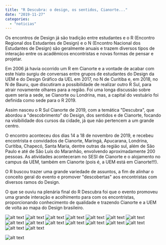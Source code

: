 ```yaml
---
title: "R Descubra: o design, os sentidos, Cianorte..."
date: "2019-11-27"
categories: 
  - "noticias"
---
```


Os encontros de Design já são tradição entre estudantes e o R (Encontro Regional dos Estudantes de Design) e o N (Encontro Nacional dos Estudantes de Design) são geralmente anuais e trazem diversos tipos de interação entre os acadêmicos encontristas e novas formas de pensar e projetar.

<!--more-->

Em 2006 já havia ocorrido um R em Cianorte e a vontade de acabar com este hiato surgiu de conversas entre grupos de estudantes do Design da UEM e do Design Gráfico da UEL em 2017, no N de Curitiba e, em 2018, no N de Bauru, que discutiram a possibilidade de realizar outro R Sul, para atrair novamente olhares para a região. Foi uma longa discussão sobre quem seria a sede, se Cianorte ou Londrina, mas, a capital do vestuário foi definida como sede para o R 2019.

Assim nasceu o R Sul Cianorte de 2019, com a temática "Descubra", que abordou a "descobrimento" do Design, dos sentidos e de Cianorte, focando na visibilidade dos cursos da cidade, já que não pertencem a um grande centro.

O encontro aconteceu dos dias 14 a 18 de novembro de 2019, e recebeu encontrista e convidados de Cianorte, Maringá, Apucarana, Londrina, Curitiba, Chapecó, Santa Maria, dentre outras da região sul, além de São Paulo e até de São Luís do Maranhão, envolvendo aproximadamente 200 pessoas. As atividades aconteceram no SESI de Cianorte e o alojamento no campus da UEM, também em Cianorte (pois é, a UEM está em Cianorte!!!).

O R buscou trazer uma grande variedade de assuntos, a fim de alinhar o conceito geral do evento e promover "descobertas" aos encontristas com diversos ramos do Design.

O que se ouviu na plenária final do R Descubra foi que o evento promoveu uma grande interação e acolhimento para com os encontristas, proporcionando conhecimento de qualidade e trazendo Cianorte e a UEM de volta ao mapa do Design brasileiro.



![alt text](/img/antigo/2019/11/Rdesign-66.jpg) 
![alt text](/img/antigo/2019/11/Rdesign-83.jpg) 
![alt text](/img/antigo/2019/09/rdesign2019.jpg) 
![alt text](/img/antigo/2019/11/Rdesign-144.jpg) 
![alt text](/img/antigo/2019/11/Rdesign-146.jpg) 
![alt text](/img/antigo/2019/11/Rdesign-83-1.jpg) 
![alt text](/img/antigo/2019/11/Rdesign-66-900x600.jpg) 
![alt text](/img/antigo/2019/09/rdesign2019-900x299.jpg) 
![alt text](/img/antigo/2019/11/Rdesign-66-1020x680.jpg) 
![alt text](/img/antigo/2019/11/Rdesign-144-900x600.jpg)
![alt text](/img/antigo/2019/11/Rdesign-146-900x600.jpg) 
![alt text](/img/antigo/2019/09/rdesign2019-1020x339.jpg) 
![alt text](/img/antigo/2019/09/rdesign2019-1024x340.jpg) 
![alt text](/img/antigo/2019/11/Rdesign-83-1020x1355.jpg) 
![alt text](/img/antigo/2019/11/rdesign2019-pos-evento.jpg) 
![alt text](/img/antigo/2019/11/Rdesign-83-1-1020x1355.jpg) 

![alt text](/img/antigo/2019/11/rdesign2019-pos-evento-1020x339.jpg)
